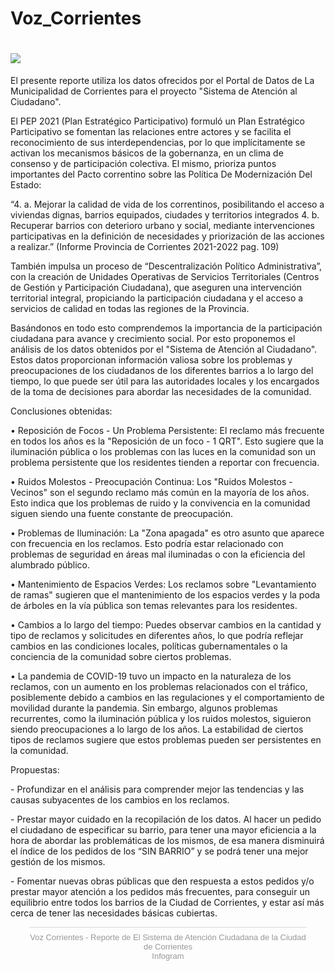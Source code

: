 # Voz_Corrientes
<!DOCTYPE html>
<html lang="en">
  <head>
    <meta charset="UTF-8">
    <meta name="viewport" content="width=device-width, initial-scale=1.0">
    <meta http-equiv="X-UA-Compatible" content="ie=edge">
    <link rel="stylesheet" href="style.css">
  </head>
  <body>
      <h1>    
        <image src="logo_vozCorrientes.PNG"> 
      </h1>
      <p>
          El presente reporte utiliza los datos ofrecidos por el Portal de Datos de La Municipalidad de Corrientes para el proyecto "Sistema de Atención al Ciudadano".
      </p>
      <p>
            El PEP 2021 (Plan Estratégico Participativo) formuló un Plan Estratégico Participativo se fomentan las relaciones entre actores y se facilita el
            reconocimiento de sus interdependencias, por lo que implícitamente se activan los mecanismos básicos de la gobernanza, en un clima de consenso y
              de participación colectiva. El mismo, prioriza puntos importantes del Pacto correntino sobre las Política De Modernización Del Estado:
        </p>
        <p>
            “4. a. Mejorar la calidad de vida de los correntinos, posibilitando el acceso a viviendas dignas, barrios equipados, ciudades y territorios integrados
            4. b. Recuperar barrios con deterioro urbano y social, mediante intervenciones participativas en la definición de necesidades y priorización de las
            acciones a realizar.” (Informe Provincia de Corrientes 2021-2022 pag. 109)
        </p>
        <p>
            También impulsa un proceso de “Descentralización Político Administrativa”, con la creación de Unidades Operativas de Servicios Territoriales 
            (Centros de Gestión y Participación Ciudadana), que aseguren una intervención territorial integral, propiciando la participación ciudadana y 
            el acceso a servicios de calidad en todas las regiones de la Provincia.
        </p>
        <p>
            Basándonos en todo esto comprendemos la importancia de la participación ciudadana para avance y crecimiento social. Por esto proponemos el análisis
            de los datos obtenidos por el "Sistema de Atención al Ciudadano". Estos datos proporcionan información valiosa sobre los problemas y preocupaciones 
            de los ciudadanos de los diferentes barrios a lo largo del tiempo, lo que puede ser útil para las autoridades locales y los encargados de la toma de 
            decisiones para abordar las necesidades de la comunidad.
        </p>
        <p>
            Conclusiones obtenidas:
        </p>
        <p>
            • Reposición de Focos - Un Problema Persistente: El reclamo más frecuente en todos los años es la "Reposición de un foco - 1 QRT".
            Esto sugiere que la iluminación pública o los problemas con las luces en la comunidad son un problema persistente que los residentes tienden a reportar con frecuencia.
        </p>
        <p>
            • Ruidos Molestos - Preocupación Continua: Los "Ruidos Molestos - Vecinos" son el segundo reclamo más común en la mayoría de los años.
            Esto indica que los problemas de ruido y la convivencia en la comunidad siguen siendo una fuente constante de preocupación.
        </p>
        <p>
            • Problemas de Iluminación: La "Zona apagada" es otro asunto que aparece con frecuencia en los reclamos. Esto podría estar relacionado
            con problemas de seguridad en áreas mal iluminadas o con la eficiencia del alumbrado público.
        </p>
        <p>
            • Mantenimiento de Espacios Verdes: Los reclamos sobre "Levantamiento de ramas" sugieren que el mantenimiento de los espacios verdes 
            y la poda de árboles en la vía pública son temas relevantes para los residentes.
        </p>
        <p>
            • Cambios a lo largo del tiempo: Puedes observar cambios en la cantidad y tipo de reclamos y solicitudes en diferentes años, lo que podría
            reflejar cambios en las condiciones locales, políticas gubernamentales o la conciencia de la comunidad sobre ciertos problemas.
        </p>
        <p>
            • La pandemia de COVID-19 tuvo un impacto en la naturaleza de los reclamos, con un aumento en los problemas relacionados con el tráfico, 
            posiblemente debido a cambios en las regulaciones y el comportamiento de movilidad durante la pandemia. Sin embargo, algunos problemas recurrentes,
            como la iluminación pública y los ruidos molestos, siguieron siendo preocupaciones a lo largo de los años. La estabilidad de ciertos tipos de reclamos
              sugiere que estos problemas pueden ser persistentes en la comunidad.
        </p>
        <p>
            Propuestas:
        </p>
        <p>
            - Profundizar en el análisis para comprender mejor las tendencias y las causas subyacentes de los cambios en los reclamos.
        </p>
        <p>
            - Prestar mayor cuidado en la recopilación de los datos. Al hacer un pedido el ciudadano de especificar su barrio, para tener 
            una mayor eficiencia a la hora de abordar las problemáticas de los mismos, de esa manera disminuirá el índice de los pedidos de
            los “SIN BARRIO” y se podrá tener una mejor gestión de los mismos.
        </p>
        <p>
            - Fomentar nuevas obras públicas que den respuesta a estos pedidos y/o prestar mayor atención a los pedidos más frecuentes, para
            conseguir un equilibrio entre todos los barrios de la Ciudad de Corrientes, y estar así más cerca de tener las necesidades básicas
              cubiertas.
        </p>
        <script id="infogram_0_97d08b3e-6305-4e02-9367-9f8facfc99d8" title="Voz Corrientes - Reporte de El Sistema de Atención Ciudadana de la Ciudad de Corrientes" src="https://e.infogram.com/js/dist/embed.js?FD5" type="text/javascript"></script>
        <div style="padding:8px 0;font-family:Arial!important;font-size:13px!important;line-height:15px!important;text-align:center;border-top:1px solid #dadada;margin:0 30px"><a href="https://infogram.com/97d08b3e-6305-4e02-9367-9f8facfc99d8" style="color:#989898!important;text-decoration:none!important;" target="_blank">Voz Corrientes - Reporte de El Sistema de Atención Ciudadana de la Ciudad de Corrientes</a><br><a href="https://infogram.com" style="color:#989898!important;text-decoration:none!important;" target="_blank" rel="nofollow">Infogram</a></div>
  </body>
</html>
